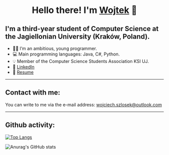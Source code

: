 # <h1 align="center"> Hello there! I'm [Wojtek](https://wszlosek.github.io/website/) :wave:</h1>

## I'm a third-year student of Computer Science at the Jagiellonian University (Kraków, Poland). 

- 👨‍💻  I’m an ambitious, young programmer.
- 💻  Main programming languages: Java, C#, Python.
- 💡  Member of the Computer Science Students Association KSI UJ.
- 💼 [LinkedIn](https://www.linkedin.com/in/wojciech-szlosek/)
- 📄  [Resume](https://wszlosek.github.io/website/resume.pdf)

---


## Contact with me:

You can write to me via the e-mail address: <wojciech.szlosek@outlook.com>

---


## Github activity:

[![Top Langs](https://github-readme-stats.vercel.app/api/top-langs/?username=wszlosek&hide=javascript,html,tex,scss,css)](https://github.com/anuraghazra/github-readme-stats)
         
![Anurag's GitHub stats](https://github-readme-stats.vercel.app/api?username=wszlosek&show_icons=true)

